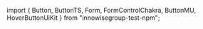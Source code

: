 import {
  Button,
  ButtonTS,
  Form,
  FormControlChakra,
  ButtonMU,
  HoverButtonUiKit
} from "innowisegroup-test-npm";